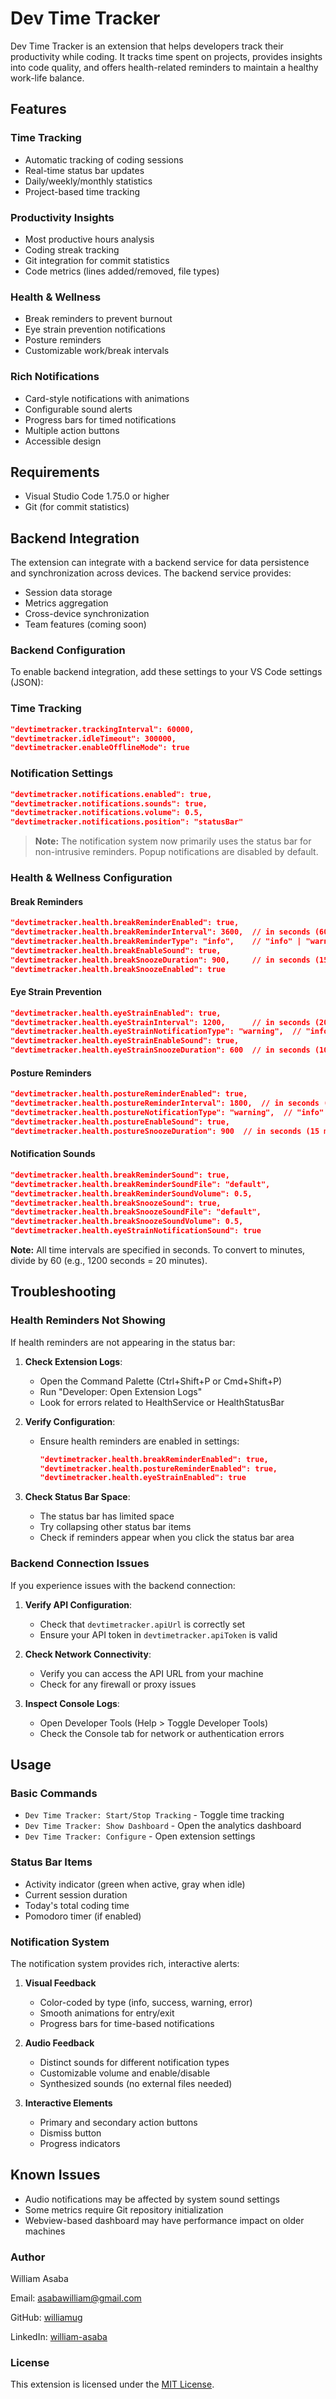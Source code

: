 # Dev Time Tracker

Dev Time Tracker is an extension that helps developers track their productivity while coding. It tracks time spent on projects, provides insights into code quality, and offers health-related reminders to maintain a healthy work-life balance.

## Features

### Time Tracking
- Automatic tracking of coding sessions
- Real-time status bar updates
- Daily/weekly/monthly statistics
- Project-based time tracking

### Productivity Insights
- Most productive hours analysis
- Coding streak tracking
- Git integration for commit statistics
- Code metrics (lines added/removed, file types)

### Health & Wellness
- Break reminders to prevent burnout
- Eye strain prevention notifications
- Posture reminders
- Customizable work/break intervals

### Rich Notifications
- Card-style notifications with animations
- Configurable sound alerts
- Progress bars for timed notifications
- Multiple action buttons
- Accessible design

## Requirements

- Visual Studio Code 1.75.0 or higher
- Git (for commit statistics)

## Backend Integration

The extension can integrate with a backend service for data persistence and synchronization across devices. The backend service provides:

- Session data storage
- Metrics aggregation
- Cross-device synchronization
- Team features (coming soon)

### Backend Configuration

To enable backend integration, add these settings to your VS Code settings (JSON):

<!-- ```json
"devtimetracker.apiUrl": "https://your-api-url.com",
"devtimetracker.apiToken": "your-api-token-here"
``` -->

### Time Tracking

```json
"devtimetracker.trackingInterval": 60000,
"devtimetracker.idleTimeout": 300000,
"devtimetracker.enableOfflineMode": true
```

### Notification Settings

```json
"devtimetracker.notifications.enabled": true,
"devtimetracker.notifications.sounds": true,
"devtimetracker.notifications.volume": 0.5,
"devtimetracker.notifications.position": "statusBar"
```

> **Note:** The notification system now primarily uses the status bar for non-intrusive reminders. Popup notifications are disabled by default.

### Health & Wellness Configuration

#### Break Reminders
```json
"devtimetracker.health.breakReminderEnabled": true,
"devtimetracker.health.breakReminderInterval": 3600,  // in seconds (60 minutes)
"devtimetracker.health.breakReminderType": "info",    // "info" | "warning" | "error" | "none"
"devtimetracker.health.breakEnableSound": true,
"devtimetracker.health.breakSnoozeDuration": 900,     // in seconds (15 minutes)
"devtimetracker.health.breakSnoozeEnabled": true
```

#### Eye Strain Prevention
```json
"devtimetracker.health.eyeStrainEnabled": true,
"devtimetracker.health.eyeStrainInterval": 1200,      // in seconds (20 minutes)
"devtimetracker.health.eyeStrainNotificationType": "warning",  // "info" | "warning" | "error" | "none"
"devtimetracker.health.eyeStrainEnableSound": true,
"devtimetracker.health.eyeStrainSnoozeDuration": 600  // in seconds (10 minutes)
```

#### Posture Reminders
```json
"devtimetracker.health.postureReminderEnabled": true,
"devtimetracker.health.postureReminderInterval": 1800,  // in seconds (30 minutes)
"devtimetracker.health.postureNotificationType": "warning",  // "info" | "warning" | "error" | "none"
"devtimetracker.health.postureEnableSound": true,
"devtimetracker.health.postureSnoozeDuration": 900  // in seconds (15 minutes)
```

#### Notification Sounds
```json
"devtimetracker.health.breakReminderSound": true,
"devtimetracker.health.breakReminderSoundFile": "default",
"devtimetracker.health.breakReminderSoundVolume": 0.5,
"devtimetracker.health.breakSnoozeSound": true,
"devtimetracker.health.breakSnoozeSoundFile": "default",
"devtimetracker.health.breakSnoozeSoundVolume": 0.5,
"devtimetracker.health.eyeStrainNotificationSound": true
```

**Note:** All time intervals are specified in seconds. To convert to minutes, divide by 60 (e.g., 1200 seconds = 20 minutes).

## Troubleshooting

### Health Reminders Not Showing

If health reminders are not appearing in the status bar:

1. **Check Extension Logs**:
   - Open the Command Palette (Ctrl+Shift+P or Cmd+Shift+P)
   - Run "Developer: Open Extension Logs"
   - Look for errors related to HealthService or HealthStatusBar

2. **Verify Configuration**:
   - Ensure health reminders are enabled in settings:
     ```json
     "devtimetracker.health.breakReminderEnabled": true,
     "devtimetracker.health.postureReminderEnabled": true,
     "devtimetracker.health.eyeStrainEnabled": true
     ```

3. **Check Status Bar Space**:
   - The status bar has limited space
   - Try collapsing other status bar items
   - Check if reminders appear when you click the status bar area

### Backend Connection Issues

If you experience issues with the backend connection:

1. **Verify API Configuration**:
   - Check that `devtimetracker.apiUrl` is correctly set
   - Ensure your API token in `devtimetracker.apiToken` is valid

2. **Check Network Connectivity**:
   - Verify you can access the API URL from your machine
   - Check for any firewall or proxy issues

3. **Inspect Console Logs**:
   - Open Developer Tools (Help > Toggle Developer Tools)
   - Check the Console tab for network or authentication errors

## Usage

### Basic Commands
- `Dev Time Tracker: Start/Stop Tracking` - Toggle time tracking
- `Dev Time Tracker: Show Dashboard` - Open the analytics dashboard
- `Dev Time Tracker: Configure` - Open extension settings

### Status Bar Items
- Activity indicator (green when active, gray when idle)
- Current session duration
- Today's total coding time
- Pomodoro timer (if enabled)

### Notification System
The notification system provides rich, interactive alerts:

1. **Visual Feedback**
   - Color-coded by type (info, success, warning, error)
   - Smooth animations for entry/exit
   - Progress bars for time-based notifications

2. **Audio Feedback**
   - Distinct sounds for different notification types
   - Customizable volume and enable/disable
   - Synthesized sounds (no external files needed)

3. **Interactive Elements**
   - Primary and secondary action buttons
   - Dismiss button
   - Progress indicators

## Known Issues
- Audio notifications may be affected by system sound settings
- Some metrics require Git repository initialization
- Webview-based dashboard may have performance impact on older machines

### Author
William Asaba

Email: [asabawilliam@gmail.com](mailto:asabawilliam@gmail.com)

GitHub: [williamug](https://github.com/williamug)

LinkedIn: [william-asaba](https://www.linkedin.com/in/asaba-william-006aa1106/)



### License
This extension is licensed under the [MIT License](/dev-time-tracker/LICENSE).
